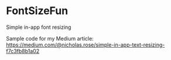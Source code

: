 # FontSizeFun
Simple in-app font resizing

Sample code for my Medium article:
https://medium.com/@nicholas.rose/simple-in-app-text-resizing-f7c3fb8b1a02

